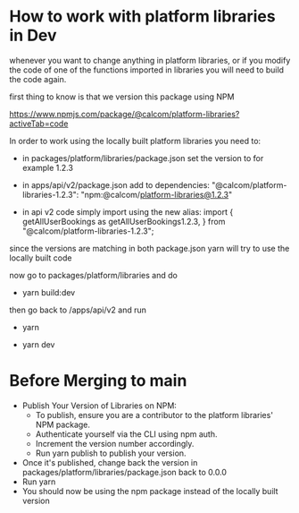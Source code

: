 # How to work with platform libraries in Dev

whenever you want to change anything in platform libraries, or if you modify the code of one of the functions imported in libraries you will need to build the code again.

first thing to know is that we version this package using NPM

https://www.npmjs.com/package/@calcom/platform-libraries?activeTab=code

In order to work using the locally built platform libraries you need to:

- in packages/platform/libraries/package.json set the version to for example 1.2.3

- in apps/api/v2/package.json add to dependencies:
  "@calcom/platform-libraries-1.2.3": "npm:@calcom/platform-libraries@1.2.3"

- in api v2 code simply import using the new alias:
  import {
  getAllUserBookings as getAllUserBookings1.2.3,
  } from "@calcom/platform-libraries-1.2.3";

since the versions are matching in both package.json yarn will try to use the locally built code

now go to packages/platform/libraries and do

- yarn build:dev

then go back to /apps/api/v2 and run

- yarn

- yarn dev

# Before Merging to main

- Publish Your Version of Libraries on NPM:
  - To publish, ensure you are a contributor to the platform libraries' NPM package.
  - Authenticate yourself via the CLI using npm auth.
  - Increment the version number accordingly.
  - Run yarn publish to publish your version.
- Once it's published, change back the version in packages/platform/libraries/package.json back to 0.0.0
- Run yarn
- You should now be using the npm package instead of the locally built version
